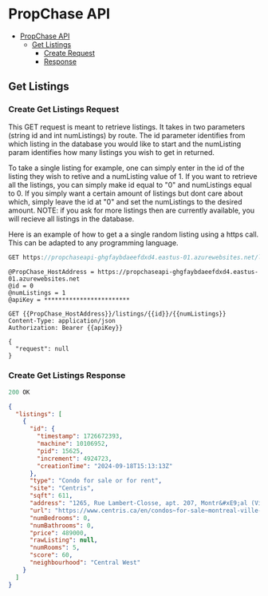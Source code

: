 # PropChase API

- [PropChase API](#propchase-api)
  - [Get Listings](#create-listings)
    - [Create Request](#create-get-listings-request)
    - [Response](#create-get-listings-response)
  

## Get Listings

### Create Get Listings Request
This GET request is meant to retrieve listings. It takes in two parameters (string id and int numListings) by route. The id parameter identifies from which listing in the database you would like to start and the numListing param identifies how many listings you wish to get in returned. 

To take a single listing for example, one can simply enter in the id of the listing they wish to retive and a numListing value of 1. If you want to retrieve all the listings, you can simply make id equal to "0" and numListings equal to 0. If you simply want a certain amount of listings but dont care about which, simply leave the id at "0" and set the numListings to the desired amount. NOTE: if you ask for more listings then are currently available, you will recieve all listings in the database.

Here is an example of how to get a a single random listing using a https call. This can be adapted to any programming language.

```js
GET https://propchaseapi-ghgfaybdaeefdxd4.eastus-01.azurewebsites.net/listings/id/numListings
```

```https
@PropChase_HostAddress = https://propchaseapi-ghgfaybdaeefdxd4.eastus-01.azurewebsites.net
@id = 0
@numListings = 1
@apiKey = ************************

GET {{PropChase_HostAddress}}/listings/{{id}}/{{numListings}}
Content-Type: application/json
Authorization: Bearer {{apiKey}}

{
  "request": null
}
```

### Create Get Listings Response

```js
200 OK
```

```json
{
  "listings": [
    {
      "id": {
        "timestamp": 1726672393,
        "machine": 10106952,
        "pid": 15625,
        "increment": 4924723,
        "creationTime": "2024-09-18T15:13:13Z"
      },
      "type": "Condo for sale or for rent",
      "site": "Centris",
      "sqft": 611,
      "address": "1265, Rue Lambert-Closse, apt. 207, Montr&#xE9;al (Ville-Marie), Neighbourhood Central West",
      "url": "https://www.centris.ca/en/condos~for-sale~montreal-ville-marie/14086887?view=Summary",
      "numBedrooms": 0,
      "numBathrooms": 0,
      "price": 489000,
      "rawListing": null,
      "numRooms": 5,
      "score": 60,
      "neighbourhood": "Central West"
    }
  ]
}
```
